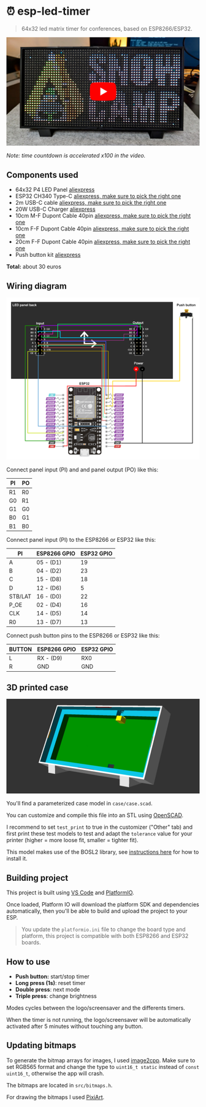 # ⏰ esp-led-timer

> 64x32 led matrix timer for conferences, based on ESP8266/ESP32.

[![Demo video](./docs/video_preview.jpg)](https://youtu.be/CDZh9LY9HXI)

*Note: time countdown is accelerated x100 in the video.*

## Components used
- 64x32 P4 LED Panel [aliexpress](https://aliexpress.com/item/1005004050044228.html)
- ESP32 CH340 Type-C [aliexpress, make sure to pick the right one](https://aliexpress.com/item/1005004616357165.html)
- 2m USB-C cable [aliexpress, make sure to pick the right one](https://aliexpress.com/item/1005004215823904.html)
- 20W USB-C Charger [aliexpress](https://aliexpress.com/item/1005001875465341.html)
- 10cm M-F Dupont Cable 40pin [aliexpress, make sure to pick the right one](https://aliexpress.com/item/1005004073424751.html)
- 10cm F-F Dupont Cable 40pin [aliexpress, make sure to pick the right one](https://aliexpress.com/item/1005004073424751.html)
- 20cm F-F Dupont Cable 40pin [aliexpress, make sure to pick the right one](https://aliexpress.com/item/1005004073424751.html)
- Push button kit [aliexpress](https://aliexpress.com/item/1005005012663073.html)

**Total:** about 30 euros

## Wiring diagram

![Wiring diagram](./docs/wiring.drawio.png)

Connect panel input (PI) and and panel output (PO) like this:

PI | PO
---|---
R1 | R0
G0 | R1
G1 | G0
B0 | G1
B1 | B0

Connect panel input (PI) to the ESP8266 or ESP32 like this:

PI      | ESP8266 GPIO | ESP32 GPIO
--------|--------------|------------
A       |  05 - (D1)   | 19 
B       |  04 - (D2)   | 23 
C       |  15 - (D8)   | 18 
D       |  12 - (D6)   | 5 
STB/LAT |  16 - (D0)   | 22 
P_OE    |  02 - (D4)   | 16 
CLK     |  14 - (D5)   | 14 
R0      |  13 - (D7)   | 13 

Connect push button pins to the ESP8266 or ESP32 like this:

BUTTON | ESP8266 GPIO | ESP32 GPIO
-------|--------------|------------
L      | RX - (D9)    | RX0
R      | GND          | GND

## 3D printed case

![case preview](./case/case.png)

You'll find a parameterized case model in `case/case.scad`.

You can customize and compile this file into an STL using [OpenSCAD](https://openscad.org).

I recommend to set `test_print` to true in the customizer ("Other" tab) and first print these test models to test and adapt the `tolerance` value for your printer (higher = more loose fit, smaller = tighter fit).

This model makes use of the BOSL2 library, see [instructions here](https://github.com/revarbat/BOSL2) for how to install it.

## Building project

This project is built using [VS Code](https://code.visualstudio.com/) and [PlatformIO](https://platformio.org/).

Once loaded, Platform IO will download the platform SDK and dependencies automatically, then you'll be able to build and upload the project to your ESP.

> You update the `platformio.ini` file to change the board type and platform, this project is compatible with both ESP8266 and ESP32 boards.

## How to use

- **Push button:** start/stop timer
- **Long press (1s)**: reset timer
- **Double press**: next mode
- **Triple press**: change brightness

Modes cycles between the logo/screensaver and the differents timers.

When the timer is not running, the logo/screensaver will be automatically activated after 5 minutes without touching any button.

## Updating bitmaps

To generate the bitmap arrays for images, I used [image2cpp](https://javl.github.io/image2cpp/).
Make sure to set RGB565 format and change the type to `uint16_t static` instead of `const uint16_t`, otherwise the app will crash.

The bitmaps are located in `src/bitmaps.h`.

For drawing the bitmaps I used [PixiArt](https://www.pixilart.com/draw).
